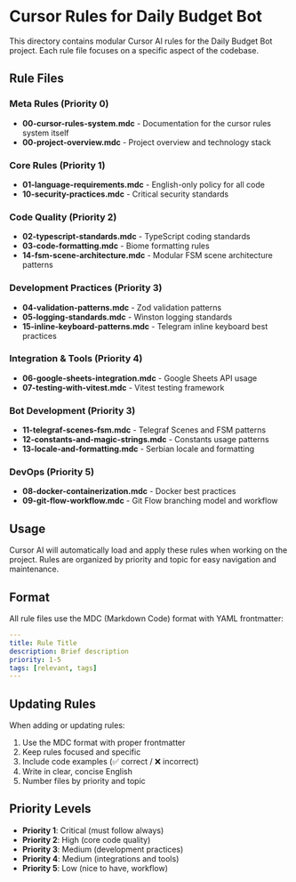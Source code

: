 # Cursor Rules for Daily Budget Bot

This directory contains modular Cursor AI rules for the Daily Budget Bot project. Each rule file focuses on a specific aspect of the codebase.

## Rule Files

### Meta Rules (Priority 0)

- **00-cursor-rules-system.mdc** - Documentation for the cursor rules system itself
- **00-project-overview.mdc** - Project overview and technology stack

### Core Rules (Priority 1)

- **01-language-requirements.mdc** - English-only policy for all code
- **10-security-practices.mdc** - Critical security standards

### Code Quality (Priority 2)

- **02-typescript-standards.mdc** - TypeScript coding standards
- **03-code-formatting.mdc** - Biome formatting rules
- **14-fsm-scene-architecture.mdc** - Modular FSM scene architecture patterns

### Development Practices (Priority 3)

- **04-validation-patterns.mdc** - Zod validation patterns
- **05-logging-standards.mdc** - Winston logging standards
- **15-inline-keyboard-patterns.mdc** - Telegram inline keyboard best practices

### Integration & Tools (Priority 4)

- **06-google-sheets-integration.mdc** - Google Sheets API usage
- **07-testing-with-vitest.mdc** - Vitest testing framework

### Bot Development (Priority 3)

- **11-telegraf-scenes-fsm.mdc** - Telegraf Scenes and FSM patterns
- **12-constants-and-magic-strings.mdc** - Constants usage patterns
- **13-locale-and-formatting.mdc** - Serbian locale and formatting

### DevOps (Priority 5)

- **08-docker-containerization.mdc** - Docker best practices
- **09-git-flow-workflow.mdc** - Git Flow branching model and workflow

## Usage

Cursor AI will automatically load and apply these rules when working on the project. Rules are organized by priority and topic for easy navigation and maintenance.

## Format

All rule files use the MDC (Markdown Code) format with YAML frontmatter:

```yaml
---
title: Rule Title
description: Brief description
priority: 1-5
tags: [relevant, tags]
---
```

## Updating Rules

When adding or updating rules:

1. Use the MDC format with proper frontmatter
2. Keep rules focused and specific
3. Include code examples (✅ correct / ❌ incorrect)
4. Write in clear, concise English
5. Number files by priority and topic

## Priority Levels

- **Priority 1**: Critical (must follow always)
- **Priority 2**: High (core code quality)
- **Priority 3**: Medium (development practices)
- **Priority 4**: Medium (integrations and tools)
- **Priority 5**: Low (nice to have, workflow)
